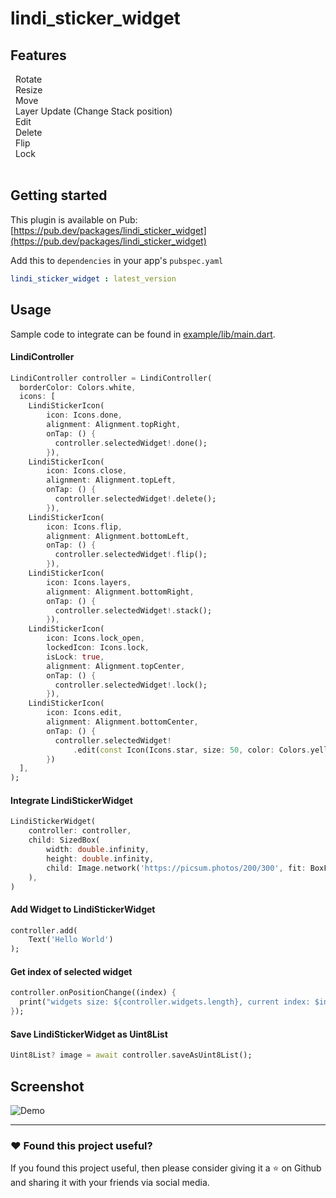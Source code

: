 # lindi_sticker_widget

## Features

&nbsp; Rotate </br>
&nbsp; Resize</br>
&nbsp; Move</br>
&nbsp; Layer Update (Change Stack position)</br>
&nbsp; Edit</br>
&nbsp; Delete</br>
&nbsp; Flip</br>
&nbsp; Lock
<br>
<br>

## Getting started

This plugin is available on Pub: [https://pub.dev/packages/lindi_sticker_widget](https://pub.dev/packages/lindi_sticker_widget)

Add this to `dependencies` in your app's `pubspec.yaml`

```yaml
lindi_sticker_widget : latest_version
```

## Usage

Sample code to integrate can be found in [example/lib/main.dart](example/lib/main.dart).

#### LindiController

```dart
LindiController controller = LindiController(
  borderColor: Colors.white,
  icons: [
    LindiStickerIcon(
        icon: Icons.done,
        alignment: Alignment.topRight,
        onTap: () {
          controller.selectedWidget!.done();
        }),
    LindiStickerIcon(
        icon: Icons.close,
        alignment: Alignment.topLeft,
        onTap: () {
          controller.selectedWidget!.delete();
        }),
    LindiStickerIcon(
        icon: Icons.flip,
        alignment: Alignment.bottomLeft,
        onTap: () {
          controller.selectedWidget!.flip();
        }),
    LindiStickerIcon(
        icon: Icons.layers,
        alignment: Alignment.bottomRight,
        onTap: () {
          controller.selectedWidget!.stack();
        }),
    LindiStickerIcon(
        icon: Icons.lock_open,
        lockedIcon: Icons.lock,
        isLock: true,
        alignment: Alignment.topCenter,
        onTap: () {
          controller.selectedWidget!.lock();
        }),
    LindiStickerIcon(
        icon: Icons.edit,
        alignment: Alignment.bottomCenter,
        onTap: () {
          controller.selectedWidget!
              .edit(const Icon(Icons.star, size: 50, color: Colors.yellow));
        })
  ],
);
```

#### Integrate LindiStickerWidget

```dart
LindiStickerWidget(
    controller: controller,
    child: SizedBox(
        width: double.infinity,
        height: double.infinity,
        child: Image.network('https://picsum.photos/200/300', fit: BoxFit.cover)
    ),
)
```

#### Add Widget to LindiStickerWidget

```dart
controller.add(
    Text('Hello World')
);
```

#### Get index of selected widget

```dart
controller.onPositionChange((index) {
  print("widgets size: ${controller.widgets.length}, current index: $index");
});
```

#### Save LindiStickerWidget as Uint8List

```dart
Uint8List? image = await controller.saveAsUint8List();
```

## Screenshot

![Demo](/example/assets/Screenshot.png)

***

### :heart:  Found this project useful?

If you found this project useful, then please consider giving it a :star:  on Github and sharing it with your friends via social media.
